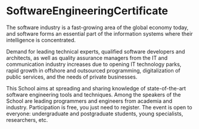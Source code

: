 # SoftwareEngineeringCertificate
The software industry is a fast-growing area of the global economy today, and software forms an essential part of the information systems where their intelligence is concentrated. 

Demand for leading technical experts, qualified software developers and architects, as well as quality assurance managers from the IT and communication industry increases due to opening IT technology parks, rapid growth in offshore and outsourced programming, digitalization of public services, and the needs of private businesses.

This School aims at spreading and sharing knowledge of state-of-the-art software engineering tools and techniques. Among the speakers of the School are leading programmers and engineers from academia and industry. Participation is free, you just need to register. The event is open to everyone: undergraduate and postgraduate students, young specialists, researchers, etc.
